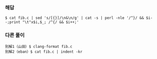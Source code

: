 ### 해답
```
$ cat fib.c | sed 's/[{}]/\n&\n/g' | cat -s | perl -nle '/^}/ && $i--;print "\t"x$i,$_; /^{/ && $i++;'
```
### 다른 풀이
```
別解1（山田）$ clang-format fib.c
別解2（eban）$ cat fib.c | indent -kr
```
